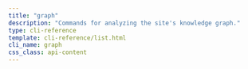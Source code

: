 ```yaml
---
title: "graph"
description: "Commands for analyzing the site's knowledge graph."
type: cli-reference
template: cli-reference/list.html
cli_name: graph
css_class: api-content
---
```

